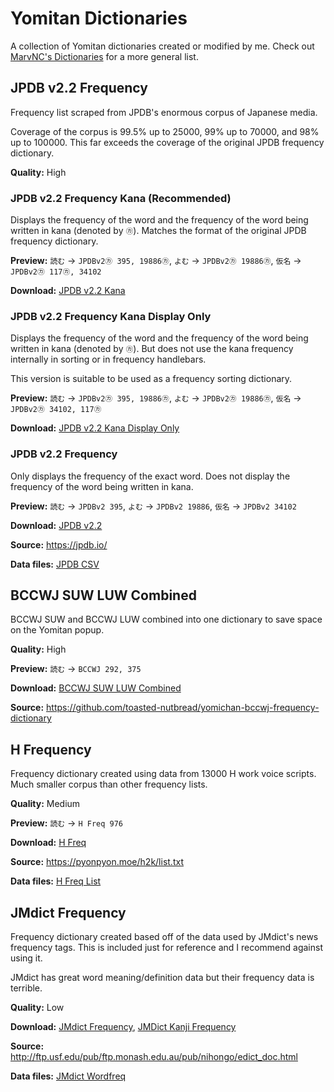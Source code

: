 # Yomitan Dictionaries

A collection of Yomitan dictionaries created or modified by me. Check out [MarvNC's Dictionaries](https://github.com/MarvNC/yomitan-dictionaries) for a more general list.

## JPDB v2.2 Frequency

Frequency list scraped from JPDB's enormous corpus of Japanese media.

Coverage of the corpus is 99.5% up to 25000, 99% up to 70000, and 98% up to 100000. This far exceeds the coverage of the original JPDB frequency dictionary.

**Quality:** High

### JPDB v2.2 Frequency Kana (Recommended)

Displays the frequency of the word and the frequency of the word being written in kana (denoted by `㋕`). Matches the format of the original JPDB frequency dictionary.

**Preview:** `読む` -> `JPDBv2㋕ 395, 19886㋕`, `よむ` -> `JPDBv2㋕ 19886㋕`, `仮名` -> `JPDBv2㋕ 117㋕, 34102`

**Download:** [JPDB v2.2 Kana](https://github.com/Kuuuube/yomitan-dictionaries/raw/main/dictionaries/JPDB_v2.2_Frequency_Kana_2024-10-13.zip)

### JPDB v2.2 Frequency Kana Display Only

Displays the frequency of the word and the frequency of the word being written in kana (denoted by `㋕`). But does not use the kana frequency internally in sorting or in frequency handlebars.

This version is suitable to be used as a frequency sorting dictionary.

**Preview:** `読む` -> `JPDBv2㋕ 395, 19886㋕`, `よむ` -> `JPDBv2㋕ 19886㋕`, `仮名` -> `JPDBv2㋕ 34102, 117㋕`

**Download:** [JPDB v2.2 Kana Display Only](https://github.com/Kuuuube/yomitan-dictionaries/raw/main/dictionaries/JPDB_v2.2_Frequency_Kana_Display_Only_2024-10-13.zip)

### JPDB v2.2 Frequency

Only displays the frequency of the exact word. Does not display the frequency of the word being written in kana.

**Preview:** `読む` -> `JPDBv2 395`, `よむ` -> `JPDBv2 19886`, `仮名` -> `JPDBv2 34102`

**Download:** [JPDB v2.2](https://github.com/Kuuuube/yomitan-dictionaries/raw/main/dictionaries/JPDB_v2.2_Frequency_2024-10-13.zip)

**Source:** https://jpdb.io/

**Data files:** [JPDB CSV](https://github.com/Kuuuube/yomitan-dictionaries/raw/main/data/jpdb_v2.1_freq_list_2024-05-26.csv)

## BCCWJ SUW LUW Combined

BCCWJ SUW and BCCWJ LUW combined into one dictionary to save space on the Yomitan popup.

**Quality:** High

**Preview:** `読む` -> `BCCWJ 292, 375`

**Download:** [BCCWJ SUW LUW Combined](https://github.com/Kuuuube/yomitan-dictionaries/raw/main/dictionaries/BCCWJ_SUW_LUW_combined.zip)

**Source:** https://github.com/toasted-nutbread/yomichan-bccwj-frequency-dictionary

## H Frequency

Frequency dictionary created using data from 13000 H work voice scripts. Much smaller corpus than other frequency lists.

**Quality:** Medium

**Preview:** `読む` -> `H Freq 976`

**Download:** [H Freq](https://github.com/Kuuuube/yomitan-dictionaries/raw/main/dictionaries/H_Freq.zip)

**Source:** https://pyonpyon.moe/h2k/list.txt

**Data files:** [H Freq List](https://github.com/Kuuuube/yomitan-dictionaries/raw/main/data/h_freq_list.tsv)

## JMdict Frequency

Frequency dictionary created based off of the data used by JMdict's news frequency tags. This is included just for reference and I recommend against using it.

JMdict has great word meaning/definition data but their frequency data is terrible.

**Quality:** Low

**Download:** [JMdict Frequency](https://github.com/Kuuuube/yomitan-dictionaries/raw/main/dictionaries/jmdict_freq.zip), [JMDict Kanji Frequency](https://github.com/Kuuuube/yomitan-dictionaries/raw/main/dictionaries/jmdict_kanji_freq.zip)

**Source:** http://ftp.usf.edu/pub/ftp.monash.edu.au/pub/nihongo/edict_doc.html

**Data files:** [JMdict Wordfreq](https://github.com/Kuuuube/yomitan-dictionaries/raw/main/data/jmdict_wordfreq.zip)
